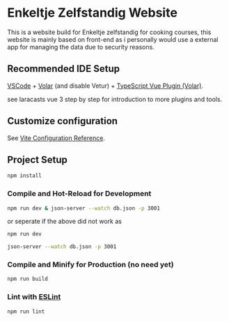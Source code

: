 # Enkeltje Zelfstandig Website

This is a website build for Enkeltje zelfstandig for cooking courses, this website is mainly based on front-end as i personally would use a external app for managing the data due to security reasons.

## Recommended IDE Setup

[VSCode](https://code.visualstudio.com/) + [Volar](https://marketplace.visualstudio.com/items?itemName=Vue.volar) (and disable Vetur) + [TypeScript Vue Plugin (Volar)](https://marketplace.visualstudio.com/items?itemName=Vue.vscode-typescript-vue-plugin).

see laracasts vue 3 step by step for introduction to more plugins and tools.

## Customize configuration

See [Vite Configuration Reference](https://vitejs.dev/config/).

## Project Setup

```sh
npm install
```

### Compile and Hot-Reload for Development

```sh
npm run dev & json-server --watch db.json -p 3001  
```
or seperate if the above did not work as
```sh
npm run dev
```
```sh
json-server --watch db.json -p 3001  
```

### Compile and Minify for Production (no need yet)

```sh
npm run build
```

### Lint with [ESLint](https://eslint.org/)

```sh
npm run lint
```
